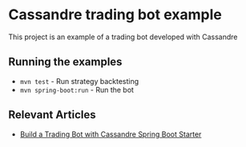 # Cassandre trading bot example

This project is an example of a trading bot developed with Cassandre

## Running the examples

* `mvn test` - Run strategy backtesting
* `mvn spring-boot:run` - Run the bot

## Relevant Articles
- [Build a Trading Bot with Cassandre Spring Boot Starter](https://www.baeldung.com/cassandre-spring-boot-trading-bot)
